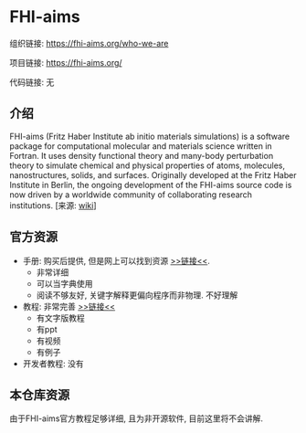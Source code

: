 # FHI-aims



组织链接: https://fhi-aims.org/who-we-are

项目链接: https://fhi-aims.org/

代码链接: 无


## 介绍 
FHI-aims (Fritz Haber Institute ab initio materials simulations) is a software package for computational molecular and materials science written in Fortran. It uses density functional theory and many-body perturbation theory to simulate chemical and physical properties of atoms, molecules, nanostructures, solids, and surfaces. Originally developed at the Fritz Haber Institute in Berlin, the ongoing development of the FHI-aims source code is now driven by a worldwide community of collaborating research institutions. [来源: [wiki](https://en.wikipedia.org/wiki/FHI-aims)]

## 官方资源
- 手册: 购买后提供, 但是网上可以找到资源 [>>链接<<](https://mycourses.aalto.fi/pluginfile.php/1273245/course/section/166361/FHI-aims.pdf).
  - 非常详细
  - 可以当字典使用
  - 阅读不够友好, 关键字解释更偏向程序而非物理. 不好理解
- 教程: 非常完善 [>>链接<<](https://fhi-aims.org/useful-things/useful-things2)
  - 有文字版教程
  - 有ppt
  - 有视频
  - 有例子
- 开发者教程: 没有

## 本仓库资源

由于FHI-aims官方教程足够详细, 且为非开源软件, 目前这里将不会讲解.